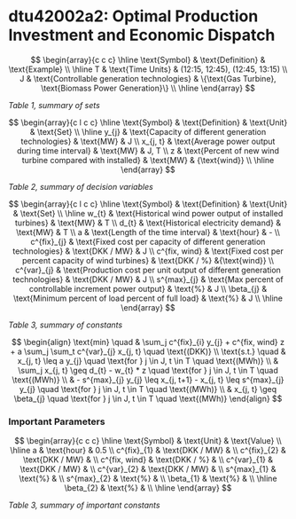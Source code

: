 
# dtu42002a2: Optimal Production Investment and Economic Dispatch

$$
\begin{array}{c c c}
	\hline
	\text{Symbol} & \text{Definition} & \text{Example} \\
	\hline
	T & \text{Time Units} & (12:15, 12:45), (12:45, 13:15) \\
	J & \text{Controllable generation technologies} & \{\text{Gas Turbine}, \text{Biomass Power Generation}\} \\
	\hline
\end{array}
$$

_Table 1, summary of sets_

$$
\begin{array}{c l c c}
	\hline
	\text{Symbol} & \text{Definition} & \text{Unit} & \text{Set} \\
	\hline
	y_{j} & \text{Capacity of different generation technologies} & \text{MW} & J \\
	x_{j, t} & \text{Average power output during time interval} & \text{MW} & J, T \\
	z & \text{Percent of new wind turbine compared with installed} & \text{MW} & {\text{wind}} \\
	\hline
\end{array}
$$

_Table 2, summary of decision variables_

$$
\begin{array}{c l c c}
	\hline
	\text{Symbol} & \text{Definition} & \text{Unit} & \text{Set} \\
	\hline
	w_{t} & \text{Historical wind power output of installed turbines} & \text{MW} & T \\
	d_{t} & \text{Historical electricity demand} & \text{MW} & T \\
	a & \text{Length of the time interval} & \text{hour} & - \\
	c^{fix}_{j} & \text{Fixed cost per capacity of different generation technologies} & \text{DKK / MW} & J \\
	c^{fix, wind} & \text{Fixed cost per percent capacity of wind turbines} & \text{DKK / %} &{\text{wind}} \\
	c^{var}_{j} & \text{Production cost per unit output of different generation technologies} & \text{DKK / MW} & J \\
	s^{max}_{j} & \text{Max percent of controllable increment power output} & \text{%} & J \\
	\beta_{j} & \text{Minimum percent of load percent of full load} & \text{%} & J \\ \hline
\end{array}
$$

_Table 3, summary of constants_

$$
\begin{align}
\text{min} \quad & \sum_j c^{fix}_{i} y_{j} + c^{fix, wind} z + a \sum_j \sum_t c^{var}_{j} x_{j, t} \quad \text{(DKK)} \\
\text{s.t.} \quad & x_{j, t} \leq a y_{j} \quad \text{for } j \in J, t \in T \quad \text{(MWh)} \\
& \sum_j x_{j, t} \geq d_{t} - w_{t} * z \quad \text{for } j \in J, t \in T \quad \text{(MWh)} \\
& - s^{max}_{j} y_{j} \leq x_{j, t+1} - x_{j, t} \leq s^{max}_{j} y_{j} \quad \text{for } j \in J, t \in T \quad \text{(MWh)} \\
& x_{j, t} \geq \beta_{j} \quad \text{for } j \in J, t \in T \quad \text{(MWh)}
\end{align}
$$

### Important Parameters

$$
\begin{array}{c c c}
	\hline
	\text{Symbol} & \text{Unit} & \text{Value} \\
	\hline
	a &  \text{hour} & 0.5 \\
	c^{fix}_{1} &  \text{DKK / MW} &  \\
	c^{fix}_{2} &  \text{DKK / MW} &  \\
	c^{fix, wind} & \text{DKK / %} &  \\
	c^{var}_{1} & \text{DKK / MW} & \\
	c^{var}_{2} & \text{DKK / MW} & \\
	s^{max}_{1} & \text{%} & \\
	s^{max}_{2} & \text{%} & \\
	\beta_{1} & \text{%} & \\ \hline
	\beta_{2} & \text{%} & \\ \hline
\end{array}
$$

_Table 3, summary of important constants_
